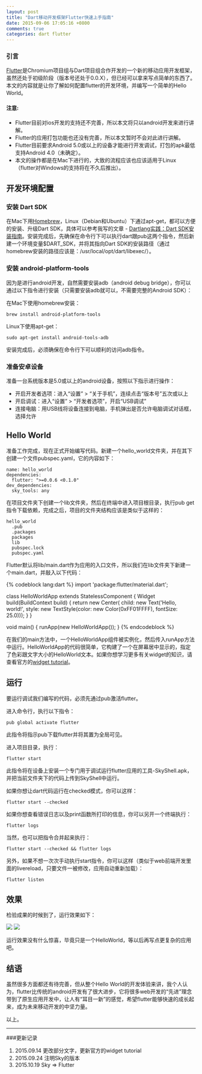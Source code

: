 ```yaml
---
layout: post
title: "Dart移动开发框架Flutter快速上手指南"
date: 2015-09-06 17:05:16 +0800
comments: true
categories: dart flutter
---
```

### 引言
[Flutter](http://flutter.io/)是Chromium项目组与Dart项目组合作开发的一个新的移动应用开发框架，虽然还处于初级阶段（版本号还处于0.0.X），但已经可以拿来写点简单的东西了。本文的内容就是让你了解如何配置flutter的开发环境，并编写一个简单的Hello World。

#### 注意:
* Flutter目前对ios开发的支持还不完善，所以本文将只以android开发来进行讲解。
* Flutter的应用打包功能也还没有完善，所以本文暂时不会对此进行讲解。
* Flutter目前要求Android 5.0或以上的设备才能进行开发调试，打包的apk最低支持Android 4.0（未确定）。
* 本文的操作都是在Mac下进行的，大致的流程应该也应该适用于Linux（flutter对Windows的支持将在不久后推出）。

## 开发环境配置

### 安装 Dart SDK
在Mac下用[Homebrew](http://brew.sh/)，Linux（Debian和Ubuntu）下通过apt-get，都可以方便的安装、升级Dart SDK，具体可以参考我写的文章 - [Dartlang实践：Dart SDK安装指南](http://jarontai.github.io/blog/2015/08/21/dart-sdk-auto-installtion/)。安装完成后，先确保在命令行下可以执行dart跟pub这两个指令，然后新建一个环境变量$DART_SDK，并将其指向Dart SDK的安装路径（通过homebrew安装的路径应该是：/usr/local/opt/dart/libexec/）。

### 安装 android-platform-tools
因为是进行android开发，自然需要安装adb（android debug bridge），你可以通过以下指令进行安装（只需要安装adb就可以，不需要完整的Android SDK）：
<!-- more -->

在Mac下使用homebrew安装：

    brew install android-platform-tools

Linux下使用apt-get：

    sudo apt-get install android-tools-adb

安装完成后，必须确保在命令行下可以顺利的访问adb指令。

### 准备安卓设备
准备一台系统版本是5.0或以上的android设备，按照以下指示进行操作：

* 开启开发者选项：进入“设置” > “关于手机”，连续点击“版本号”五次或以上
* 开启调试：进入“设置” > “开发者选项”，开启“USB调试”
* 连接电脑：用USB线将设备连接到电脑，手机弹出是否允许电脑调试对话框，选择允许

## Hello World
准备工作完成，现在正式开始编写代码。新建一个hello_world文件夹，并在其下创建一个文件pubspec.yaml，它的内容如下：

    name: hello_world
    dependencies:
      flutter: ">=0.0.6 <0.1.0"
    dev_dependencies:
      sky_tools: any

在项目文件夹下创建一个lib文件夹，然后在终端中进入项目根目录，执行pub get指令下载依赖，完成之后，项目的文件夹结构应该是类似于这样的：

    hello_world
      .pub
      .packages
      packages
      lib
      pubspec.lock
      pubspec.yaml


Flutter默认将lib/main.dart作为应用的入口文件，所以我们在lib文件夹下新建一个main.dart，并敲入以下代码：

{% codeblock lang:dart %}
import 'package:flutter/material.dart';

class HelloWorldApp extends StatelessComponent {
  Widget build(BuildContext build) {
    return new Center(
        child: new Text('Hello, world!',
            style:
                new TextStyle(color: new Color(0xFF01FFFF), fontSize: 25.0)));
  }
}

void main() {
  runApp(new HelloWorldApp());
}
{% endcodeblock %}

在我们的main方法中，一个HelloWorldApp组件被实例化，然后传入runApp方法中运行。HelloWorldApp的代码很简单，它构建了一个在屏幕居中显示的，指定了色彩跟文字大小的HelloWorld文本。如果你想学习更多有关widget的知识，请查看官方的[widget tutorial](https://flutter.io/tutorial/)。

## 运行
要运行调试我们编写的代码，必须先通过pub激活flutter。

进入命令行，执行以下指令：

    pub global activate flutter

此指令将指示pub下载flutter并将其置为全局可见。

进入项目目录，执行：

    flutter start

此指令将在设备上安装一个专门用于调试运行flutter应用的工具-SkyShell.apk，并把当前文件夹下的代码上传到SkyShell中运行。

如果你想让dart代码运行在checked模式，你可以这样：

    flutter start --checked

如果你想查看错误日志以及print函数所打印的信息，你可以另开一个终端执行：

    flutter logs

当然，也可以把指令合并起来执行：

    flutter start --checked && flutter logs

另外，如果不想一次次手动执行start指令，你可以这样（类似于web前端开发里面的livereload，只要文件一被修改，应用自动重新加载）：

    flutter listen

## 效果
检验成果的时候到了，运行效果如下：

  <img src="{{ root_url }}/images/custom/dart/sky/hello_world.png" />
  <img src="{{ root_url }}/images/custom/dart/sky/hello_world_landscape.png" />

运行效果没有什么惊喜，毕竟只是一个HelloWorld，等以后再写点更复杂的应用吧。

## 结语
虽然很多方面都还有待完善，但从整个Hello World的开发体验来讲，我个人认为，flutter比传统的android开发有了很大进步，它将很多web开发的“先进”理念带到了原生应用开发中，让人有“耳目一新”的感觉，希望flutter能够快速的成长起来，成为未来移动开发的中坚力量。

以上。

---
###更新记录
1. 2015.09.14 更改部分文字，更新官方的widget tutorial
2. 2015.09.24 注明Sky的版本
3. 2015.10.19 Sky => Flutter
